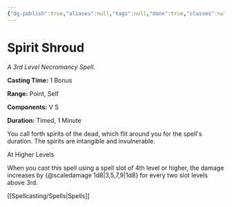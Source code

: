 ```yaml
---
{"dg-publish":true,"aliases":null,"tags":null,"done":true,"classes":null,"spellLevel":3,"school":"Necromancy","source":"TCE","permalink":"/spells/spirit-shroud/","dgHomeLink":false,"dgPassFrontmatter":true}
---
```


# Spirit Shroud
*A 3rd Level Necromancy Spell.*

**Casting Time:** 1 Bonus

**Range:** Point, Self

**Components:** V S 

**Duration:** Timed, 1 Minute

You call forth spirits of the dead, which flit around you for the spell's duration. The spirits are intangible and invulnerable.

At Higher Levels

When you cast this spell using a spell slot of 4th level or higher, the damage increases by {@scaledamage 1d8|3,5,7,9|1d8} for every two slot levels above 3rd.

[[Spellcasting/Spells|Spells]]
